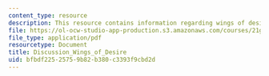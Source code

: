 ```yaml
---
content_type: resource
description: This resource contains information regarding wings of desire.
file: https://ol-ocw-studio-app-production.s3.amazonaws.com/courses/21g-056-visual-histories-german-cinema-1945-to-present-fall-2003/bfbdf22525759b82b380c3393f9cbd2d_MIT21G_056F03_wings_of.pdf
file_type: application/pdf
resourcetype: Document
title: Discussion_Wings_of_Desire
uid: bfbdf225-2575-9b82-b380-c3393f9cbd2d
---
```

